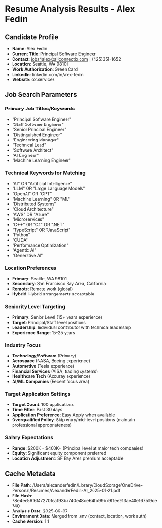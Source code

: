 # Resume Analysis Results - Alex Fedin

## Candidate Profile
- **Name**: Alex Fedin  
- **Current Title**: Principal Software Engineer
- **Contact**: jobs4alex@allconnectix.com | (425)351-1652
- **Location**: Seattle, WA 98101
- **Work Authorization**: Green Card
- **LinkedIn**: linkedin.com/in/alex-fedin
- **Website**: o2.services

## Job Search Parameters

### Primary Job Titles/Keywords
- "Principal Software Engineer"
- "Staff Software Engineer" 
- "Senior Principal Engineer"
- "Distinguished Engineer"
- "Engineering Manager"
- "Technical Lead"
- "Software Architect"
- "AI Engineer"
- "Machine Learning Engineer"

### Technical Keywords for Matching  
- "AI" OR "Artificial Intelligence"
- "LLM" OR "Large Language Models"
- "OpenAI" OR "GPT"
- "Machine Learning" OR "ML"
- "Distributed Systems"
- "Cloud Architecture"
- "AWS" OR "Azure"
- "Microservices"
- "C++" OR "C#" OR ".NET"
- "TypeScript" OR "JavaScript"
- "Python"
- "CUDA"
- "Performance Optimization"
- "Agentic AI"
- "Generative AI"

### Location Preferences
- **Primary**: Seattle, WA 98101
- **Secondary**: San Francisco Bay Area, California
- **Remote**: Remote work (global)
- **Hybrid**: Hybrid arrangements acceptable

### Seniority Level Targeting
- **Primary**: Senior Level (15+ years experience)
- **Target**: Principal/Staff level positions
- **Leadership**: Individual contributor with technical leadership
- **Experience Range**: 15-25 years

### Industry Focus
- **Technology/Software** (Primary)
- **Aerospace** (NASA, Boeing experience)
- **Automotive** (Tesla experience)
- **Financial Services** (VISA, trading systems)
- **Healthcare Tech** (Accuray experience)
- **AI/ML Companies** (Recent focus area)

### Target Application Settings
- **Target Count**: 100 applications
- **Time Filter**: Past 30 days
- **Application Preference**: Easy Apply when available
- **Overqualified Policy**: Skip entry/mid-level positions (maintain professional appropriateness)

### Salary Expectations
- **Range**: $200K - $400K+ (Principal level at major tech companies)
- **Equity**: Significant equity component preferred
- **Location Adjustment**: SF Bay Area premium acceptable

## Cache Metadata
- **File Path**: /Users/alexanderfedin/Library/CloudStorage/OneDrive-Personal/Resumes/AlexanderFedin-AI_2025-01-21.pdf
- **File Hash**: 78e4ee56f6f47270feaf93ba740e48ce64fb99b79f1ee913ae48e1675f9ce740
- **Analysis Date**: 2025-09-07
- **Environment Data**: Merged from .env (contact, location, work auth)
- **Cache Version**: 1.1